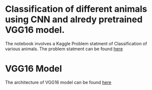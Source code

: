 # Classification of different animals using CNN and alredy pretrained VGG16 model.

The notebook involves a Kaggle Problem statment of Classification of various animals.
The problem statment can be found <a href='https://www.kaggle.com/alessiocorrado99/animals10'>here</a>
# VGG16 Model
The architecture of VGG16 model can be found <a href='https://neurohive.io/en/popular-networks/vgg16/'>here</a>
